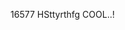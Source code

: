 
<head>
<title>ARpan samariya dfhrthrfghr

  </title>
  </head>
<body>


<h>16577</h>
HSttyrthfg
COOL..!
</body>

